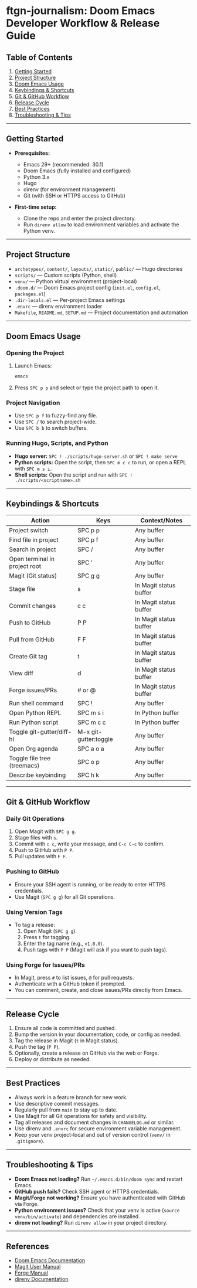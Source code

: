 # ftgn-journalism: Doom Emacs Developer Workflow & Release Guide

## Table of Contents
1. [Getting Started](#getting-started)
2. [Project Structure](#project-structure)
3. [Doom Emacs Usage](#doom-emacs-usage)
4. [Keybindings & Shortcuts](#keybindings--shortcuts)
5. [Git & GitHub Workflow](#git--github-workflow)
6. [Release Cycle](#release-cycle)
7. [Best Practices](#best-practices)
8. [Troubleshooting & Tips](#troubleshooting--tips)

---

## Getting Started

- **Prerequisites:**
  - Emacs 29+ (recommended: 30.1)
  - Doom Emacs (fully installed and configured)
  - Python 3.x
  - Hugo
  - direnv (for environment management)
  - Git (with SSH or HTTPS access to GitHub)

- **First-time setup:**
  - Clone the repo and enter the project directory.
  - Run `direnv allow` to load environment variables and activate the Python venv.

---

## Project Structure

- `archetypes/`, `content/`, `layouts/`, `static/`, `public/` — Hugo directories
- `scripts/` — Custom scripts (Python, shell)
- `venv/` — Python virtual environment (project-local)
- `.doom.d/` — Doom Emacs project config (`init.el`, `config.el`, `packages.el`)
- `.dir-locals.el` — Per-project Emacs settings
- `.envrc` — direnv environment loader
- `Makefile`, `README.md`, `SETUP.md` — Project documentation and automation

---

## Doom Emacs Usage

### Opening the Project

1. Launch Emacs:
   ```sh
   emacs
   ```
2. Press `SPC p p` and select or type the project path to open it.

### Project Navigation
- Use `SPC p f` to fuzzy-find any file.
- Use `SPC /` to search project-wide.
- Use `SPC b b` to switch buffers.

### Running Hugo, Scripts, and Python
- **Hugo server:**  `SPC ! ./scripts/hugo-server.sh` or `SPC ! make serve`
- **Python scripts:**  Open the script, then `SPC m c c` to run, or open a REPL with `SPC m s i`.
- **Shell scripts:**  Open the script and run with `SPC ! ./scripts/<scriptname>.sh`

---

## Keybindings & Shortcuts

| Action                        | Keys           | Context/Notes                  |
|-------------------------------|----------------|-------------------------------|
| Project switch                | SPC p p        | Any buffer                    |
| Find file in project          | SPC p f        | Any buffer                    |
| Search in project             | SPC /          | Any buffer                    |
| Open terminal in project root | SPC '          | Any buffer                    |
| Magit (Git status)            | SPC g g        | Any buffer                    |
| Stage file                    | s              | In Magit status buffer        |
| Commit changes                | c c            | In Magit status buffer        |
| Push to GitHub                | P P            | In Magit status buffer        |
| Pull from GitHub              | F F            | In Magit status buffer        |
| Create Git tag                | t              | In Magit status buffer        |
| View diff                     | d              | In Magit status buffer        |
| Forge issues/PRs              | # or @         | In Magit status buffer        |
| Run shell command             | SPC !          | Any buffer                    |
| Open Python REPL              | SPC m s i      | In Python buffer              |
| Run Python script             | SPC m c c      | In Python buffer              |
| Toggle git-gutter/diff-hl     | M-x git-gutter:toggle | Any buffer           |
| Open Org agenda               | SPC a o a      | Any buffer                    |
| Toggle file tree (treemacs)   | SPC o p        | Any buffer                    |
| Describe keybinding           | SPC h k        | Any buffer                    |

---

## Git & GitHub Workflow

### Daily Git Operations

1. Open Magit with `SPC g g`.
2. Stage files with `s`.
3. Commit with `c c`, write your message, and `C-c C-c` to confirm.
4. Push to GitHub with `P P`.
5. Pull updates with `F F`.

### Pushing to GitHub
- Ensure your SSH agent is running, or be ready to enter HTTPS credentials.
- Use Magit (`SPC g g`) for all Git operations.

### Using Version Tags
- To tag a release:
  1. Open Magit (`SPC g g`).
  2. Press `t` for tagging.
  3. Enter the tag name (e.g., `v1.0.0`).
  4. Push tags with `P P` (Magit will ask if you want to push tags).

### Using Forge for Issues/PRs
- In Magit, press `#` to list issues, `@` for pull requests.
- Authenticate with a GitHub token if prompted.
- You can comment, create, and close issues/PRs directly from Emacs.

---

## Release Cycle

1. Ensure all code is committed and pushed.
2. Bump the version in your documentation, code, or config as needed.
3. Tag the release in Magit (`t` in Magit status).
4. Push the tag (`P P`).
5. Optionally, create a release on GitHub via the web or Forge.
6. Deploy or distribute as needed.

---

## Best Practices

- Always work in a feature branch for new work.
- Use descriptive commit messages.
- Regularly pull from `main` to stay up to date.
- Use Magit for all Git operations for safety and visibility.
- Tag all releases and document changes in `CHANGELOG.md` or similar.
- Use direnv and `.envrc` for secure environment variable management.
- Keep your venv project-local and out of version control (`venv/` in `.gitignore`).

---

## Troubleshooting & Tips

- **Doom Emacs not loading?**  Run `~/.emacs.d/bin/doom sync` and restart Emacs.
- **GitHub push fails?**  Check SSH agent or HTTPS credentials.
- **Magit/Forge not working?**  Ensure you have authenticated with GitHub via Forge.
- **Python environment issues?**  Check that your venv is active (`source venv/bin/activate`) and dependencies are installed.
- **direnv not loading?**  Run `direnv allow` in your project directory.

---

## References

- [Doom Emacs Documentation](https://docs.doomemacs.org/)
- [Magit User Manual](https://magit.vc/manual/magit/)
- [Forge Manual](https://magit.vc/manual/forge/)
- [direnv Documentation](https://direnv.net/)

